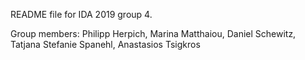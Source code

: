 README file for IDA 2019 group 4.

Group members:
Philipp Herpich,
Marina Matthaiou,
Daniel Schewitz,
Tatjana Stefanie Spanehl,
Anastasios Tsigkros
